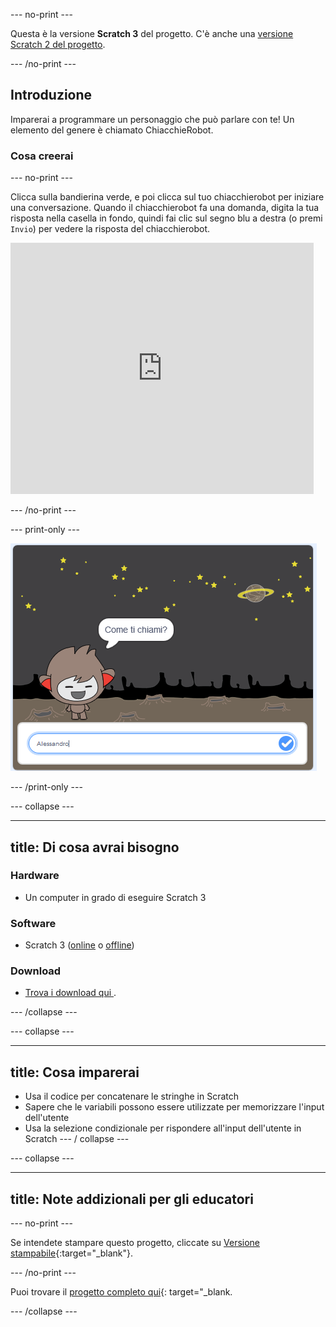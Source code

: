 \--- no-print \---

Questa è la versione **Scratch 3** del progetto. C'è anche una [versione Scratch 2 del progetto](https://projects.raspberrypi.org/en/projects/chatbot-scratch2).

\--- /no-print \---

## Introduzione

Imparerai a programmare un personaggio che può parlare con te! Un elemento del genere è chiamato ChiacchieRobot.

### Cosa creerai

\--- no-print \---

Clicca sulla bandierina verde, e poi clicca sul tuo chiacchierobot per iniziare una conversazione. Quando il chiacchierobot fa una domanda, digita la tua risposta nella casella in fondo, quindi fai clic sul segno blu a destra (o premi ` Invio `) per vedere la risposta del chiacchierobot.

<div class="scratch-preview">
  <iframe allowtransparency="true" width="485" height="402" src="https://scratch.mit.edu/projects/embed/248864190/?autostart=false" 
  frameborder="0" scrolling="no"></iframe>
</div>

\--- /no-print \---

\--- print-only \---

![progetto completo](images/chatbot-preview.png)

\--- /print-only \---

\--- collapse \---

* * *

## title: Di cosa avrai bisogno

### Hardware

- Un computer in grado di eseguire Scratch 3

### Software

- Scratch 3 ([online](https://rpf.io/scratchon) o [offline](https://rpf.io/scratchoff))

### Download

- [Trova i download qui ](http://rpf.io/p/en/chatbot-go).

\--- /collapse \---

\--- collapse \---

* * *

## title: Cosa imparerai

- Usa il codice per concatenare le stringhe in Scratch
- Sapere che le variabili possono essere utilizzate per memorizzare l'input dell'utente
- Usa la selezione condizionale per rispondere all'input dell'utente in Scratch \--- / collapse \---

\--- collapse \---

* * *

## title: Note addizionali per gli educatori

\--- no-print \---

Se intendete stampare questo progetto, cliccate su [Versione stampabile](https://projects.raspberrypi.org/en/projects/chatbot/print){:target="_blank"}.

\--- /no-print \---

Puoi trovare il [progetto completo qui](http://rpf.io/p/en/chatbot-get){: target="_blank.

\--- /collapse \---